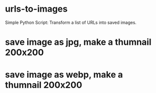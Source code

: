 # urls-to-images
Simple Python Script: Transform a list of URLs into saved images.



# save image as jpg, make a thumnail 200x200
# save image as webp, make a thumnail 200x200